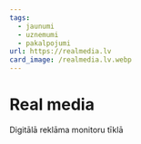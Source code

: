 ```yaml
---
tags:
  - jaunumi
  - uznemumi
  - pakalpojumi
url: https://realmedia.lv
card_image: /realmedia.lv.webp
---
```


# Real media

Digitālā reklāma monitoru tīklā
